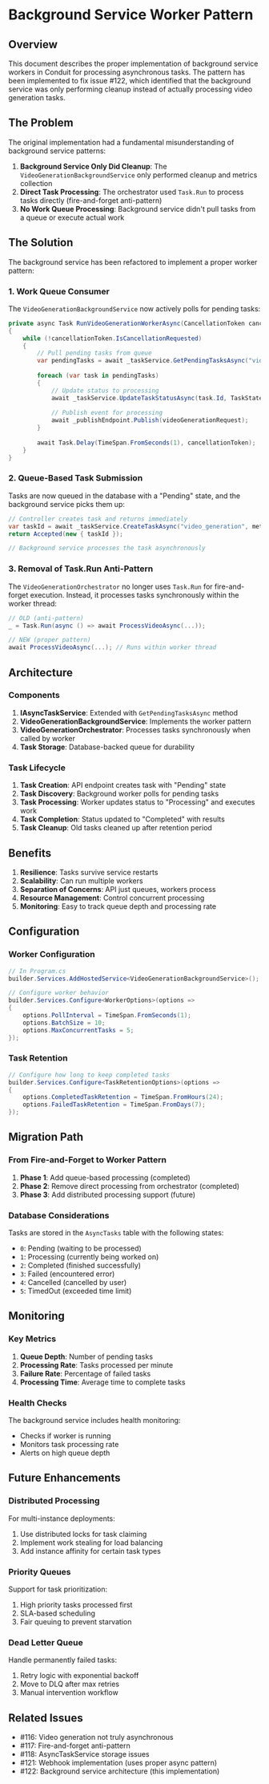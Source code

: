 # Background Service Worker Pattern

## Overview

This document describes the proper implementation of background service workers in Conduit for processing asynchronous tasks. The pattern has been implemented to fix issue #122, which identified that the background service was only performing cleanup instead of actually processing video generation tasks.

## The Problem

The original implementation had a fundamental misunderstanding of background service patterns:

1. **Background Service Only Did Cleanup**: The `VideoGenerationBackgroundService` only performed cleanup and metrics collection
2. **Direct Task Processing**: The orchestrator used `Task.Run` to process tasks directly (fire-and-forget anti-pattern)
3. **No Work Queue Processing**: Background service didn't pull tasks from a queue or execute actual work

## The Solution

The background service has been refactored to implement a proper worker pattern:

### 1. Work Queue Consumer

The `VideoGenerationBackgroundService` now actively polls for pending tasks:

```csharp
private async Task RunVideoGenerationWorkerAsync(CancellationToken cancellationToken)
{
    while (!cancellationToken.IsCancellationRequested)
    {
        // Pull pending tasks from queue
        var pendingTasks = await _taskService.GetPendingTasksAsync("video_generation", limit: 10);
        
        foreach (var task in pendingTasks)
        {
            // Update status to processing
            await _taskService.UpdateTaskStatusAsync(task.Id, TaskState.Processing);
            
            // Publish event for processing
            await _publishEndpoint.Publish(videoGenerationRequest);
        }
        
        await Task.Delay(TimeSpan.FromSeconds(1), cancellationToken);
    }
}
```

### 2. Queue-Based Task Submission

Tasks are now queued in the database with a "Pending" state, and the background service picks them up:

```csharp
// Controller creates task and returns immediately
var taskId = await _taskService.CreateTaskAsync("video_generation", metadata);
return Accepted(new { taskId });

// Background service processes the task asynchronously
```

### 3. Removal of Task.Run Anti-Pattern

The `VideoGenerationOrchestrator` no longer uses `Task.Run` for fire-and-forget execution. Instead, it processes tasks synchronously within the worker thread:

```csharp
// OLD (anti-pattern)
_ = Task.Run(async () => await ProcessVideoAsync(...));

// NEW (proper pattern)
await ProcessVideoAsync(...); // Runs within worker thread
```

## Architecture

### Components

1. **IAsyncTaskService**: Extended with `GetPendingTasksAsync` method
2. **VideoGenerationBackgroundService**: Implements the worker pattern
3. **VideoGenerationOrchestrator**: Processes tasks synchronously when called by worker
4. **Task Storage**: Database-backed queue for durability

### Task Lifecycle

1. **Task Creation**: API endpoint creates task with "Pending" state
2. **Task Discovery**: Background worker polls for pending tasks
3. **Task Processing**: Worker updates status to "Processing" and executes work
4. **Task Completion**: Status updated to "Completed" with results
5. **Task Cleanup**: Old tasks cleaned up after retention period

## Benefits

1. **Resilience**: Tasks survive service restarts
2. **Scalability**: Can run multiple workers
3. **Separation of Concerns**: API just queues, workers process
4. **Resource Management**: Control concurrent processing
5. **Monitoring**: Easy to track queue depth and processing rate

## Configuration

### Worker Configuration

```csharp
// In Program.cs
builder.Services.AddHostedService<VideoGenerationBackgroundService>();

// Configure worker behavior
builder.Services.Configure<WorkerOptions>(options =>
{
    options.PollInterval = TimeSpan.FromSeconds(1);
    options.BatchSize = 10;
    options.MaxConcurrentTasks = 5;
});
```

### Task Retention

```csharp
// Configure how long to keep completed tasks
builder.Services.Configure<TaskRetentionOptions>(options =>
{
    options.CompletedTaskRetention = TimeSpan.FromHours(24);
    options.FailedTaskRetention = TimeSpan.FromDays(7);
});
```

## Migration Path

### From Fire-and-Forget to Worker Pattern

1. **Phase 1**: Add queue-based processing (completed)
2. **Phase 2**: Remove direct processing from orchestrator (completed)
3. **Phase 3**: Add distributed processing support (future)

### Database Considerations

Tasks are stored in the `AsyncTasks` table with the following states:
- `0`: Pending (waiting to be processed)
- `1`: Processing (currently being worked on)
- `2`: Completed (finished successfully)
- `3`: Failed (encountered error)
- `4`: Cancelled (cancelled by user)
- `5`: TimedOut (exceeded time limit)

## Monitoring

### Key Metrics

1. **Queue Depth**: Number of pending tasks
2. **Processing Rate**: Tasks processed per minute
3. **Failure Rate**: Percentage of failed tasks
4. **Processing Time**: Average time to complete tasks

### Health Checks

The background service includes health monitoring:
- Checks if worker is running
- Monitors task processing rate
- Alerts on high queue depth

## Future Enhancements

### Distributed Processing

For multi-instance deployments:
1. Use distributed locks for task claiming
2. Implement work stealing for load balancing
3. Add instance affinity for certain task types

### Priority Queues

Support for task prioritization:
1. High priority tasks processed first
2. SLA-based scheduling
3. Fair queuing to prevent starvation

### Dead Letter Queue

Handle permanently failed tasks:
1. Retry logic with exponential backoff
2. Move to DLQ after max retries
3. Manual intervention workflow

## Related Issues

- #116: Video generation not truly asynchronous
- #117: Fire-and-forget anti-pattern
- #118: AsyncTaskService storage issues
- #121: Webhook implementation (uses proper async pattern)
- #122: Background service architecture (this implementation)